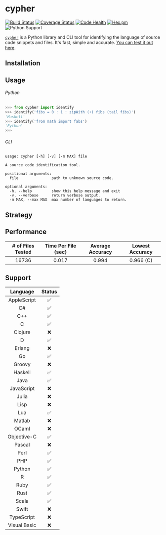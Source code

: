# cypher

[![Build Status](https://travis-ci.org/jdkato/cypher.svg?branch=master)](https://travis-ci.org/jdkato/cypher) [![Coverage Status](https://coveralls.io/repos/github/jdkato/cypher/badge.svg?branch=master)](https://coveralls.io/github/jdkato/cypher?branch=master) [![Code Health](https://landscape.io/github/jdkato/cypher/master/landscape.svg?style=flat)](https://landscape.io/github/jdkato/cypher/master) [![Hex.pm](https://img.shields.io/hexpm/l/plug.svg?maxAge=2592000)](https://github.com/jdkato/cypher/blob/master/LICENSE.txt) ![Python Support](https://img.shields.io/badge/python-2.7,3.4,3.5-blue.svg)

[`cypher`](https://en.wikipedia.org/wiki/Cypher_(Marvel_Comics)) is a Python library and CLI tool for identifying the language of source code snippets and files. It's fast, simple and accurate. [You can test it out here](http://jdkato.github.io/cypher/).

## Installation

## Usage

###### Python

```python
>>> from cypher import identify
>>> identify('fibs = 0 : 1 : zipWith (+) fibs (tail fibs)')
'Haskell'
>>> identify('from math import fabs')
'Python'
>>>
```

###### CLI

```
usage: cypher [-h] [-v] [-m MAX] file

A source code identification tool.

positional arguments:
  file               path to unknown source code.

optional arguments:
  -h, --help         show this help message and exit
  -v, --verbose      return verbose output.
  -m MAX, --max MAX  max number of languages to return.
```



## Strategy

## Performance

| # of Files Tested | Time Per File (sec) | Average Accuracy | Lowest Accuracy |
|:-----------------:|:-------------------:|:----------------:|:---------------:|
|       16736       |        0.017        |       0.994      |     0.966 (C)   |

## Support

|   Language    |       Status          |
|:-----------:  |:------------------:   |
| AppleScript   | :white_check_mark:    |
|      C#       | :white_check_mark:    |
|     C++       | :white_check_mark:    |
|      C        | :white_check_mark:    |
|   Clojure     |         :x:           |
|      D        | :white_check_mark:    |
|    Erlang     |         :x:           |
|      Go       | :white_check_mark:    |
|   Groovy      | :x:                   |
|   Haskell     | :white_check_mark:    |
|     Java      | :white_check_mark:    |
|  JavaScript   |         :x:           |
|    Julia      |         :x:           |
|     Lisp      |         :x:           |
|     Lua       | :white_check_mark:    |
|    Matlab     |         :x:           |
|    OCaml      |         :x:           |
| Objective-C   | :white_check_mark:    |
|    Pascal     |         :x:           |
|     Perl      | :white_check_mark:    |
|     PHP       | :white_check_mark:    |
|    Python     | :white_check_mark:    |
|      R        | :white_check_mark:    |
|     Ruby      | :white_check_mark:    |
|     Rust      | :white_check_mark:    |
|    Scala      | :white_check_mark:    |
|    Swift      |         :x:           |
| TypeScript    |         :x:           |
| Visual Basic  |         :x:           |
